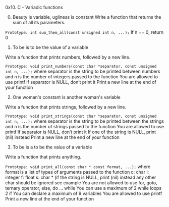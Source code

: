 0x10. C - Variadic functions

0. Beauty is variable, ugliness is constant
Write a function that returns the sum of all its parameters.

```Prototype: int sum_them_all(const unsigned int n, ...);```
If n == 0, return 0

1. To be is to be the value of a variable

Write a function that prints numbers, followed by a new line.

```Prototype: void print_numbers(const char *separator, const unsigned int n, ...);```
where separator is the string to be printed between numbers
and n is the number of integers passed to the function
You are allowed to use printf
If separator is NULL, don’t print it
Print a new line at the end of your function

2. One woman's constant is another woman's variable

Write a function that prints strings, followed by a new line.

```Prototype: void print_strings(const char *separator, const unsigned int n, ...);```
where separator is the string to be printed between the strings
and n is the number of strings passed to the function
You are allowed to use printf
If separator is NULL, don’t print it
If one of the string is NULL, print (nil) instead
Print a new line at the end of your function

3. To be is a to be the value of a variable

Write a function that prints anything.

```Prototype: void print_all(const char * const format, ...);```
where format is a list of types of arguments passed to the function
c: char
i: integer
f: float
s: char * (if the string is NULL, print (nil) instead
any other char should be ignored
see example
You are not allowed to use for, goto, ternary operator, else, do ... while
You can use a maximum of
2 while loops
2 if
You can declare a maximum of 9 variables
You are allowed to use printf
Print a new line at the end of your function